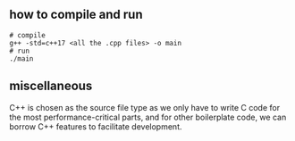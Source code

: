 ## how to compile and run
```shell
# compile
g++ -std=c++17 <all the .cpp files> -o main
# run
./main
```
## miscellaneous

C++ is chosen as the source file type as we only have to
write C code for the most performance-critical parts, and for
other boilerplate code, we can borrow C++ features to facilitate
development.